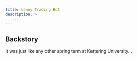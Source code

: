 ```yaml
---
title: Lenny Trading Bot
description: >
  ....
---
```


## Backstory
It was just like any other spring term at Kettering University...
